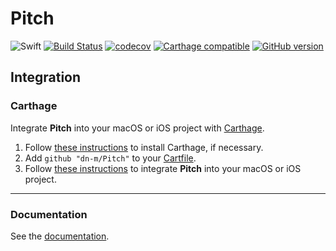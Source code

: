 # Pitch

![Swift](https://img.shields.io/badge/%20in-swift%203.1-orange.svg)
[![Build Status](https://travis-ci.org/dn-m/Pitch.svg?branch=master)](https://travis-ci.org/dn-m/Pitch) 
[![codecov](https://codecov.io/gh/dn-m/Pitch/branch/master/graph/badge.svg)](https://codecov.io/gh/dn-m/Pitch) 
[![Carthage compatible](https://img.shields.io/badge/Carthage-compatible-4BC51D.svg?style=flat)](https://github.com/Carthage/Carthage) 
[![GitHub version](https://badge.fury.io/gh/dn-m%2FPitch.svg)](https://badge.fury.io/gh/dn-m%2FPitch) 

## Integration

### Carthage
Integrate **Pitch** into your macOS or iOS project with [Carthage](https://github.com/Carthage/Carthage).

1. Follow [these instructions](https://github.com/Carthage/Carthage#installing-carthage) to install Carthage, if necessary.
2. Add `github "dn-m/Pitch"` to your [Cartfile](https://github.com/Carthage/Carthage/blob/master/Documentation/Artifacts.md#cartfile).
3. Follow [these instructions](https://github.com/Carthage/Carthage#adding-frameworks-to-an-application) to integrate **Pitch** into your macOS or iOS project.

---

### Documentation
See the [documentation](http://dn-m.github.io/Pitch/).
